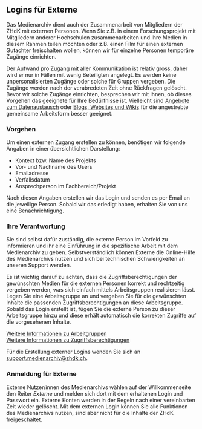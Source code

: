 ## Logins für Externe

Das Medienarchiv dient auch der Zusammenarbeit von Mitgliedern der ZHdK mit externen Personen. Wenn Sie z.B. in einem Forschungsprojekt mit Mitgliedern anderer Hochschulen zusammenarbeiten und Ihre Medien in diesem Rahmen teilen möchten oder z.B. einen Film für einen externen Gutachter freischalten wollen, können wir für einzelne Personen temporäre Zugänge einrichten.

Der Aufwand pro Zugang mit aller Kommunikation ist relativ gross, daher wird er nur in Fällen mit wenig Beteiligten angelegt. Es werden keine unpersonalisierten Zugänge oder solche für Gruppen vergeben. Die Zugänge werden nach der verabredeten Zeit ohne Rückfragen gelöscht. Bevor wir solche Zugänge einrichten, besprechen wir mit Ihnen, ob dieses Vorgehen das geeignete für Ihre Bedürfnisse ist. Vielleicht sind [Angebote zum Datenaustausch](https://intern.zhdk.ch/index.php?id=datenaustausch) oder [Blogs, Websites und Wikis](https://intern.zhdk.ch/index.php?id=webtools) für die angestrebte gemeinsame Arbeitsform besser geeignet.

### Vorgehen

Um einen externen Zugang erstellen zu können, benötigen wir folgende Angaben in einer übersichtlichen Darstellung:

* Kontext bzw. Name des Projekts
* Vor- und Nachname des Users
* Emailadresse
* Verfallsdatum
* Ansprechperson im Fachbereich/Projekt

Nach diesen Angaben erstellen wir das Login und senden es per Email an die jeweilige Person. Sobald wir das erledigt haben, erhalten Sie von uns eine Benachrichtigung.

### Ihre Verantwortung

Sie sind selbst dafür zuständig, die externe Person im Vorfeld zu informieren und ihr eine Einführung in die spezifische Arbeit mit dem Medienarchiv zu geben. Selbstverständlich können Externe die Online-Hilfe des Medienarchivs nutzen und sich bei technischen Schwierigkeiten an unseren Support wenden.

Es ist wichtig darauf zu achten, dass die Zugriffsberechtigungen der gewünschten Medien für die externen Personen korrekt und rechtzeitig vergeben werden, was sich einfach mittels Arbeitsgruppen realisieren lässt. Legen Sie eine Arbeitsgruppe an und vergeben Sie für die gewünschten Inhalte die passenden Zugriffsberechtigungen an diese Arbeitsgruppe. Sobald das Login erstellt ist, fügen Sie die externe Person zu dieser Arbeitsgruppe hinzu und diese erhält automatisch die korrekten Zugriffe auf die vorgesehenen Inhalte.

[Weitere Informationen zu Arbeitgruppen](/software/05-organize#arbeitsgruppen)  
[Weitere Informationen zu Zugriffsberechtigungen](/software/04-mediaentries#zugriffsberechtigungen-bearbeiten)

Für die Erstellung externer Logins wenden Sie sich an [support.medienarchiv@zhdk.ch](mailto:support.medienarchiv@zhdk.ch).

### Anmeldung für Externe

Externe Nutzer/innen des Medienarchivs wählen auf der Willkommenseite den Reiter *Externe* und melden sich dort mit dem erhaltenen Login und Passwort ein. Externe Konten werden in der Regeln nach einer vereinbarten Zeit wieder gelöscht. Mit dem externen Login können Sie alle Funktionen des Medienarchivs nutzen, sind aber nicht für die Inhalte der ZHdK freigeschaltet.
